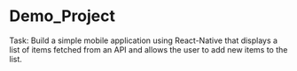 # Demo_Project
 Task: Build a simple mobile application using React-Native that displays a list of items fetched from an API and allows the user to add new items to the list.

